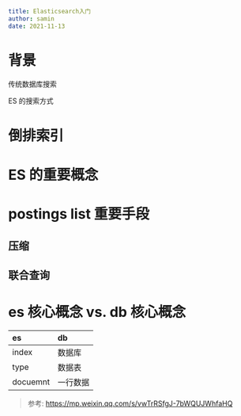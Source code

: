 ```yaml
title: Elasticsearch入门
author: samin
date: 2021-11-13
```

# 背景

传统数据库搜索

ES 的搜索方式

# 倒排索引

# ES 的重要概念

# postings list 重要手段

## 压缩

## 联合查询

# es 核心概念 vs. db 核心概念

| es        | db    |
|:----------|:------|
| index     | 数据库   |
| type      | 数据表   |
| docuemnt  | 一行数据  |

> 参考: https://mp.weixin.qq.com/s/vwTrRSfgJ-7bWQUJWhfaHQ